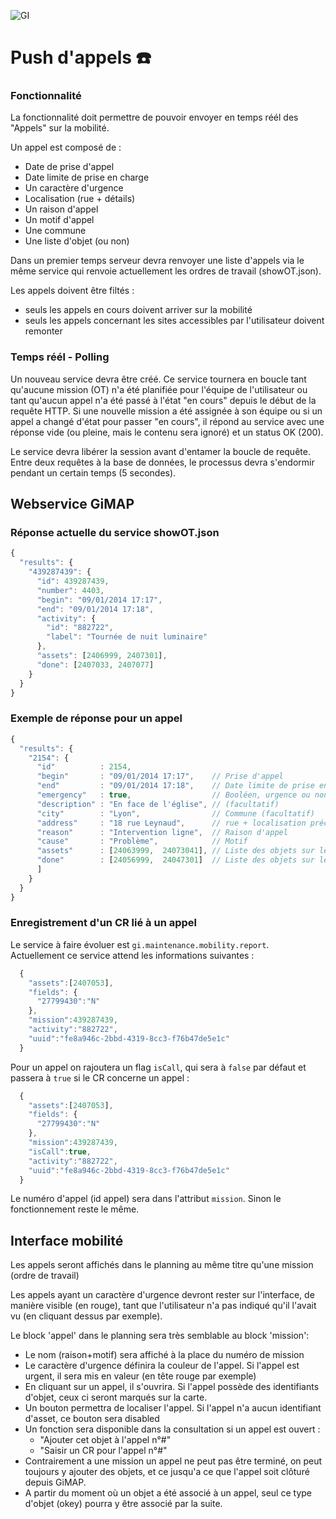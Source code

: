 ![GI](http://gismartware.com/images/logo.png) 

# Push d'appels :telephone:

### Fonctionnalité

La fonctionnalité doit permettre de pouvoir envoyer en temps réél des "Appels" sur la mobilité. 

Un appel est composé de : 
* Date de prise d'appel
* Date limite de prise en charge
* Un caractère d'urgence
* Localisation (rue + détails)
* Un raison d'appel 
* Un motif d'appel 
* Une commune
* Une liste d'objet (ou non)

Dans un premier temps serveur devra renvoyer une liste d'appels via le même service qui renvoie actuellement les ordres de travail (showOT.json).

Les appels doivent être filtés : 
* seuls les appels en cours doivent arriver sur la mobilité
* seuls les appels concernant les sites accessibles par l'utilisateur doivent remonter

### Temps réél - Polling

Un nouveau service devra être créé. Ce service tournera en boucle tant qu'aucune mission (OT) n'a été planifiée pour l'équipe de l'utilisateur ou tant qu'aucun appel n'a été passé à l'état "en cours" depuis le début de la requête HTTP. Si une nouvelle mission a été assignée à son équipe ou si un appel a changé d'état pour passer "en cours", il répond au service avec une réponse vide (ou pleine, mais le contenu sera ignoré) et un status OK (200).

Le service devra libérer la session avant d'entamer la boucle de requête. Entre deux requêtes à la base de données, le processus devra s'endormir pendant un certain temps (5 secondes). 

## Webservice GiMAP 

### Réponse actuelle du service showOT.json

```javascript
{
  "results": {
    "439287439": {
      "id": 439287439,
      "number": 4403,
      "begin": "09/01/2014 17:17",
      "end": "09/01/2014 17:18",
      "activity": {
        "id": "882722",
        "label": "Tournée de nuit luminaire"
      },
      "assets": [2406999, 2407301],
      "done": [2407033, 2407077]
    }
  }
}
```

### Exemple de réponse pour un appel

```javascript
{
  "results": {
    "2154": {
      "id"          : 2154,
      "begin"       : "09/01/2014 17:17",    // Prise d'appel
      "end"         : "09/01/2014 17:18",    // Date limite de prise en charge
      "emergency"   : true,                  // Booléen, urgence ou non
      "description" : "En face de l'église", // (facultatif)
      "city"        : "Lyon",                // Commune (facultatif)
      "address"     : "18 rue Leynaud",      // rue + localisation précise (facultatif)
      "reason"      : "Intervention ligne",  // Raison d'appel
      "cause"       : "Problème",            // Motif
      "assets"      : [24063999,  24073041], // Liste des objets sur lequels il pourrait y avoir un CR (facultatif)
      "done"        : [24056999,  24047301]  // Liste des objets sur lequels un CR a déjà été saisi (facultatif)
      ]
    }
  }
}
```

### Enregistrement d'un CR lié à un appel

Le service à faire évoluer est `gi.maintenance.mobility.report`. Actuellement ce service attend les informations suivantes :

```javascript
  {
    "assets":[2407053],
    "fields": {
      "27799430":"N"
    },
    "mission":439287439,
    "activity":"882722",
    "uuid":"fe8a946c-2bbd-4319-8cc3-f76b47de5e1c"
  }
```

Pour un appel on rajoutera un flag `isCall`, qui sera à `false` par défaut et passera à `true` si le CR concerne un appel : 

```javascript
  {
    "assets":[2407053],
    "fields": {
      "27799430":"N"
    },
    "mission":439287439,
    "isCall":true,
    "activity":"882722",
    "uuid":"fe8a946c-2bbd-4319-8cc3-f76b47de5e1c"
  }
```

Le numéro d'appel (id appel) sera dans l'attribut `mission`. Sinon le fonctionnement reste le même.

## Interface mobilité

Les appels seront affichés dans le planning au même titre qu'une mission (ordre de travail)

Les appels ayant un caractère d'urgence devront rester sur l'interface, de manière visible (en rouge), tant que l'utilisateur n'a pas indiqué qu'il l'avait vu (en cliquant dessus par exemple).

Le block 'appel' dans le planning sera très semblable au block 'mission':
* Le nom (raison+motif) sera affiché à la place du numéro de mission 
* Le caractère d'urgence définira la couleur de l'appel. Si l'appel est urgent, il sera mis en valeur (en tête rouge par exemple)
* En cliquant sur un appel, il s'ouvrira. Si l'appel possède des identifiants d'objet, ceux ci seront marqués sur la carte.
* Un bouton permettra de localiser l'appel. Si l'appel n'a aucun identifiant d'asset, ce bouton sera disabled 
* Un fonction sera disponible dans la consultation si un appel est ouvert : 
  - "Ajouter cet objet à l'appel n°#"
  - "Saisir un CR pour l'appel n°#"
* Contrairement a une mission un appel ne peut pas être terminé, on peut toujours y ajouter des objets, et ce jusqu'a ce que l'appel soit clôturé depuis GiMAP.
* A partir du moment où un objet a été associé à un appel, seul ce type d'objet (okey) pourra y être associé par la suite. 
